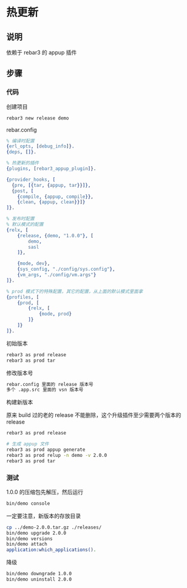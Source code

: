 # 热更新

## 说明

依赖于 rebar3 的 appup 插件

## 步骤

### 代码

创建项目

```sh
rebar3 new release demo
```

rebar.config

```erlang
% 编译时配置
{erl_opts, [debug_info]}.
{deps, []}.

% 热更新的插件
{plugins, [rebar3_appup_plugin]}.

{provider_hooks, [
  {pre, [{tar, {appup, tar}}]},
  {post, [
    {compile, {appup, compile}},
    {clean, {appup, clean}}]}
]}.

% 发布时配置
% 默认模式的配置
{relx, [
    {release, {demo, "1.0.0"}, [
        demo,
        sasl
    ]},

    {mode, dev},
    {sys_config, "./config/sys.config"},
    {vm_args, "./config/vm.args"}
]}.

% prod 模式下的特殊配置，其它的配置，从上面的默认模式里面拿
{profiles, [
    {prod, [
        {relx, [
            {mode, prod}
        ]}
    ]}
]}.
```

初始版本

```sh
rebar3 as prod release
rebar3 as prod tar
```

修改版本号

```sh
rebar.config 里面的 release 版本号
多个 .app.src 里面的 vsn 版本号
```

构建新版本

原来 build 过的老的 release 不能删除，这个升级插件至少需要两个版本的 release

```sh
rebar3 as prod release

# 生成 appup 文件
rebar3 as prod appup generate
rebar3 as prod relup -n demo -v 2.0.0
rebar3 as prod tar
```

### 测试

1.0.0 的压缩包先解压，然后运行

```sh
bin/demo console
```

一定要注意，新版本的存放目录

```sh
cp ../demo-2.0.0.tar.gz ./releases/
bin/demo upgrade 2.0.0
bin/demo versions
bin/demo attach
application:which_applications().
```

降级

```sh
bin/demo downgrade 1.0.0
bin/demo uninstall 2.0.0
```
